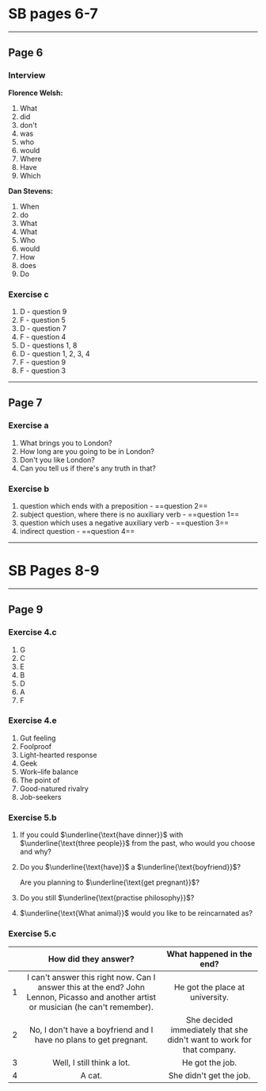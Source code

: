 # **SB pages 6-7**

---
## **Page 6**

### **Interview**

**Florence Welsh:**

1) What
2) did
3) don't
4) was
5) who
6) would
7) Where
8) Have
9) Which

**Dan Stevens:**

1) When
2) do
3) What
4) What
5) Who
6) would
7) How
8) does
9) Do

### **Exercise c**

1) D - question 9
2) F - question 5
3) D - question 7
4) F - question 4
5) D - questions 1, 8 
6) D - question 1, 2, 3, 4
7) F - question 9
8) F - question 3

---
## **Page 7**

### **Exercise a**

1) What brings you to London?
2) How long are you going to be in London?
3) Don't you like London?
4) Can you tell us if there's any truth in that?

### **Exercise b**

1) question which ends with a preposition - ==question 2==
2) subject question, where there is no auxiliary verb - ==question 1==
3) question which uses a negative auxiliary verb - ==question 3==
4) indirect question - ==question 4==

---
# **SB Pages 8-9**

---
## **Page 9**

### **Exercise 4.c**

1) G
2) C
3) E
4) B
5) D
6) A
7) F

### **Exercise 4.e**

1) Gut feeling
2) Foolproof
3) Light-hearted response
4) Geek
5) Work–life balance
6) The point of
7) Good-natured rivalry
8) Job-seekers

### **Exercise 5.b**

1) If you could $\underline{\text{have dinner}}$ with $\underline{\text{three people}}$ from the past, who would you choose and why?
2) Do you $\underline{\text{have}}$ a $\underline{\text{boyfriend}}$?
	
	Are you planning to $\underline{\text{get pregnant}}$?
1) Do you still $\underline{\text{practise philosophy}}$?
2) $\underline{\text{What animal}}$ would you like to be reincarnated as?

### **Exercise 5.c**

|     |                                                         How did they answer?                                                          |                       What happened in the end?                        |
| :-: | :-----------------------------------------------------------------------------------------------------------------------------------: | :--------------------------------------------------------------------: |
|  1  | I can't answer this right now. Can I answer this at the end? John Lennon, Picasso and another artist or musician (he can't remember). |                    He got the place at university.                     |
|  2  |                                   No, I don't have a boyfriend and I have no plans to get pregnant.                                   | She decided immediately that she didn't want to work for that company. |
|  3  |                                                      Well, I still think a lot.                                                       |                            He got the job.                             |
|  4  |                                                                A cat.                                                                 |                        She didn't get the job.                         |

